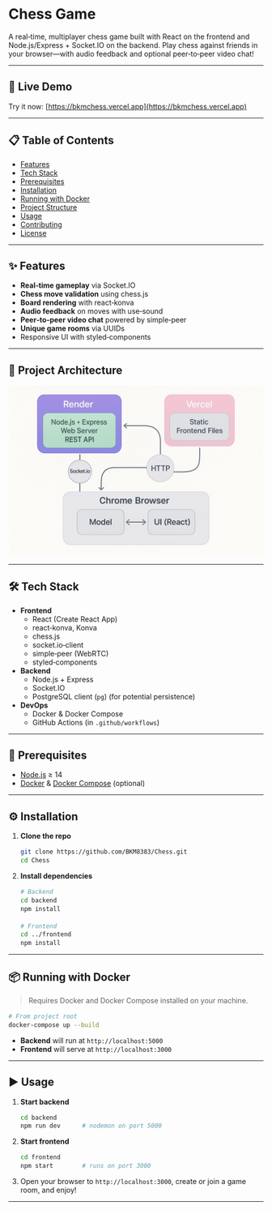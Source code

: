 # Chess Game

A real‑time, multiplayer chess game built with React on the frontend and Node.js/Express + Socket.IO on the backend. Play chess against friends in your browser—with audio feedback and optional peer‑to‑peer video chat!

---

## 🚀 Live Demo

Try it now: [https://bkmchess.vercel.app](https://bkmchess.vercel.app)

---

## 📋 Table of Contents

- [Features](#-features)  
- [Tech Stack](#-tech-stack)  
- [Prerequisites](#-prerequisites)  
- [Installation](#-installation)  
- [Running with Docker](#-running-with-docker)  
- [Project Structure](#-project-structure)  
- [Usage](#-usage)  
- [Contributing](#-contributing)  
- [License](#-license)  

---

## ✨ Features

- **Real‑time gameplay** via Socket.IO  
- **Chess move validation** using chess.js  
- **Board rendering** with react‑konva  
- **Audio feedback** on moves with use‑sound  
- **Peer‑to‑peer video chat** powered by simple‑peer  
- **Unique game rooms** via UUIDs  
- Responsive UI with styled‑components  

---

## 📐 Project Architecture

![Project Architecture](./Architecture.png)

---

## 🛠 Tech Stack

- **Frontend**  
  - React (Create React App)  
  - react‑konva, Konva  
  - chess.js  
  - socket.io‑client  
  - simple‑peer (WebRTC)  
  - styled‑components  
- **Backend**  
  - Node.js + Express  
  - Socket.IO  
  - PostgreSQL client (`pg`) (for potential persistence)  
- **DevOps**  
  - Docker & Docker Compose  
  - GitHub Actions (in `.github/workflows`)  

---

## 🔧 Prerequisites

- [Node.js](https://nodejs.org/) ≥ 14  
- [Docker](https://www.docker.com/) & [Docker Compose](https://docs.docker.com/compose/) (optional)  

---

## ⚙️ Installation

1. **Clone the repo**  
   ```bash
   git clone https://github.com/BKM8383/Chess.git
   cd Chess
   ```
2. **Install dependencies**  
   ```bash
   # Backend
   cd backend
   npm install

   # Frontend
   cd ../frontend
   npm install
   ```

---

## 📦 Running with Docker

> Requires Docker and Docker Compose installed on your machine.

```bash
# From project root
docker-compose up --build
```

- **Backend** will run at `http://localhost:5000`  
- **Frontend** will serve at `http://localhost:3000`  

---

## ▶️ Usage

1. **Start backend**  
   ```bash
   cd backend
   npm run dev      # nodemon on port 5000
   ```
2. **Start frontend**  
   ```bash
   cd frontend
   npm start        # runs on port 3000
   ```
3. Open your browser to `http://localhost:3000`, create or join a game room, and enjoy!

---
